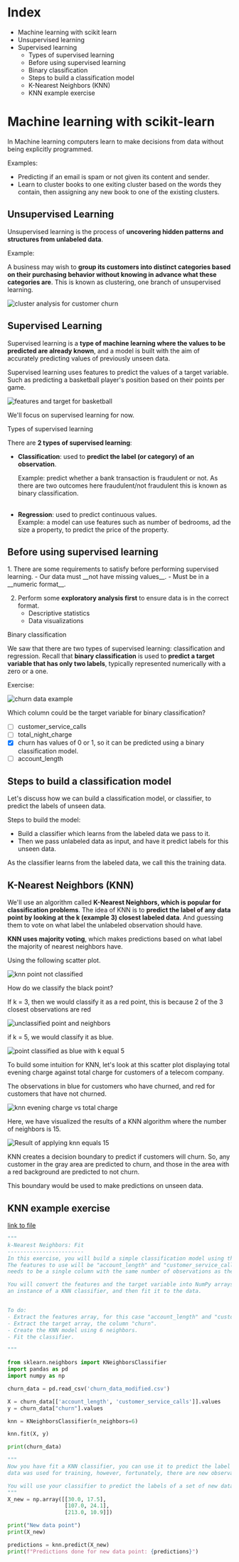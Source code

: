 # Index 

- Machine learning with scikit learn
- Unsupervised learning
- Supervised learning
  - Types of supervised learning
  - Before using supervised learning
  - Binary classification
  - Steps to build a classification model
  - K-Nearest Neighbors (KNN)
  - KNN example exercise


# Machine learning with scikit-learn

In Machine learning computers learn to make decisions from data without 
being explicitly programmed.

Examples: 
- Predicting if an email is spam or not given its content and sender. 
- Learn to cluster books to one exiting cluster based on the words they contain, then assigning any new book to one of the existing clusters.


## Unsupervised Learning
Unsupervised learning is the process of __uncovering hidden patterns 
and structures from unlabeled data__.

Example:

A business may wish to __group its customers into distinct categories based 
on their purchasing behavior without knowing in advance what these 
categories are__. This is known as clustering, one branch of unsupervised learning.

![cluster analysis for customer churn](imgs/cluster_analysis_for_customer_churn.png)


## Supervised Learning

Supervised learning is a __type of machine learning where the values to 
be predicted are already known__, and a model is built with the aim of 
accurately predicting values of previously unseen data.

Supervised learning uses features to predict the values of a 
target variable. Such as predicting a basketball player's position based 
on their points per game.

![features and target for basketball](imgs/features_and_target_for_basket.png)

We'll focus on supervised learning for now.

Types of supervised learning

There are __2 types of supervised learning__:
- __Classification__: used to __predict the label (or category) of an observation__.

	Example: predict whether a bank transaction is fraudulent or not. As there 
    are two outcomes here fraudulent/not fraudulent this is known as 
  	binary classification. <br><br>

- __Regression__: used to predict continuous values.<br>
    Example: a model can use features such as number of bedrooms, ad the size 
    a property, to predict the price of the property.


<h2 id='before_using_supervised_learning'>Before using supervised learning</h2>
1. There are some requirements to satisfy before performing supervised learning. 
   - Our data must __not have missing values__. 
   - Must be in a __numeric format__.

2. Perform some __exploratory analysis first__ to ensure data is in the correct format.
   - Descriptive statistics
   - Data visualizations

Binary classification

We saw that there are two types of supervised learning: classification and 
regression. Recall that __binary classification__ is used to __predict a 
target variable that has only two labels__, typically represented numerically 
with a zero or a one.

Exercise:

![churn data example](imgs/churn_dataset_example.png)


Which column could be the target variable for binary classification?

- [ ] customer_service_calls
- [ ] total_night_charge
-  [X] churn
	has values of 0 or 1, so it can be predicted using a binary classification model.
- [ ] account_length

## Steps to build a classification model
Let's discuss how we can build a classification model, or classifier, to predict 
the labels of unseen data.

Steps to build the model:
- Build a classifier which learns from the labeled data we pass to it.
- Then we pass unlabeled data as input, and have it predict labels for this unseen data.

As the classifier learns from the labeled data, we call this the training data.


## K-Nearest Neighbors (KNN)

We'll use an algorithm called __K-Nearest Neighbors, which is popular for classification problems__. 
The idea of KNN is to __predict the label of any data point by looking at the k (example 3) closest 
labeled data__. And guessing them to vote on what label the unlabeled observation should have.

__KNN uses majority voting__, which makes predictions based on what label the majority of nearest 
neighbors have. 

Using the following scatter plot. 

![knn point not classified](imgs/knn_point_not_classified.png)


How do we classify the black point?

If k = 3, then we would classify it as a red point, this is because 2 of the 3 
closest observations are red

![unclassified point and neighbors](imgs/unclassified_point_and_neighbors.png)

if k = 5, we would classify it as blue.

![point classified as blue with k equal 5](imgs/unclassified_point_with_k_5.png)

To build some intuition for KNN, let's look at this scatter plot displaying 
total evening charge against total charge for customers of a telecom company. 

The observations in blue for customers who have churned, and red for 
customers that have not churned. 

![knn evening charge vs total charge](imgs/knn_evening_charge_vs_total_day_charge.png)

Here, we have visualized the results of a KNN algorithm where the number 
of neighbors is 15.

![Result of applying knn equals 15](imgs/result_of_applying_knn_15.png)

KNN creates a decision boundary to predict if customers will churn. So, any 
customer in the gray area are predicted to churn, and those in the area 
with a red background are predicted to not churn.

This boundary would be used to make predictions on unseen data. 

## KNN example exercise

[link to file](https://github.com/spuzi/machine_learning_training/blob/main/knn/00_knn_fit.py)

```python
"""
k-Nearest Neighbors: Fit
------------------------
In this exercise, you will build a simple classification model using the churn_df dataset.
The features to use will be "account_length" and "customer_service_calls". The target, "churn",
needs to be a single column with the same number of observations as the feature data.

You will convert the features and the target variable into NumPy arrays, create
an instance of a KNN classifier, and then fit it to the data.


To do:
- Extract the features array, for this case "account_length" and "customer_service_calls".
- Extract the target array, the column "churn".
- Create the KNN model using 6 neighbors.
- Fit the classifier.

"""

from sklearn.neighbors import KNeighborsClassifier
import pandas as pd
import numpy as np

churn_data = pd.read_csv('churn_data_modified.csv')

X = churn_data[['account_length', 'customer_service_calls']].values
y = churn_data["churn"].values

knn = KNeighborsClassifier(n_neighbors=6)

knn.fit(X, y)

print(churn_data)

"""
Now you have fit a KNN classifier, you can use it to predict the label of new data points. All available 
data was used for training, however, fortunately, there are new observations available (X_new). 

You will use your classifier to predict the labels of a set of new data points
"""
X_new = np.array([[30.0, 17.5],
                  [107.0, 24.1],
                  [213.0, 10.9]])

print("New data point")
print(X_new)

predictions = knn.predict(X_new)
print(f"Predictions done for new data point: {predictions}")
```